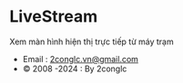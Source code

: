 # LiveStream
 Xem màn hình hiện thị trực tiếp từ máy trạm
 * Email : 2conglc.vn@gmail.com
 * © 2008 -2024 : By 2conglc
